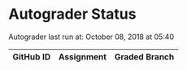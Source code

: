 # Autograder Status
Autograder last run at: October 08, 2018 at 05:40

| GitHub ID | Assignment | Graded Branch |
|-----------|------------|---------------|
